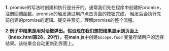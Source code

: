 **1.** promise的写法时创建和执行是分开的。通常我们先在程序中创建好promise，注册回调函数。promise的触发通过用户点击页面的按钮完成，
触发后会执行先前创建的promise的逻辑。提交并预览，理解promise的整个流程。

**2.**例子中结果是用对话框弹出。假设现在我们想把结果显示到页面上（**index.html**第28，29行），在**main.js**中创建```$scope.food```
变量存储用户的选择结果。该结果会自动更新到界面上。